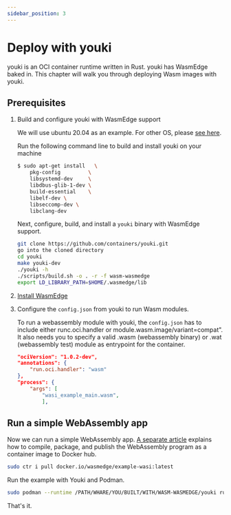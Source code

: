 ```yaml
---
sidebar_position: 3
---
```


# Deploy with youki

youki is an OCI container runtime written in Rust. youki has WasmEdge baked in. This chapter will walk you through deploying Wasm images with youki.

## Prerequisites

1. Build and configure youki with WasmEdge support

    We will use ubuntu 20.04 as an example. For other OS, please [see here](https://containers.github.io/youki/user/basic_setup.html).

    Run the following command line to build and install youki on your machine

    ```bash
    $ sudo apt-get install   \
        pkg-config         \
        libsystemd-dev     \
        libdbus-glib-1-dev \
        build-essential    \
        libelf-dev \
        libseccomp-dev \
        libclang-dev
    ```

    Next, configure, build, and install a `youki` binary with WasmEdge support.

    ```bash
    git clone https://github.com/containers/youki.git
    go into the cloned directory
    cd youki
    make youki-dev
    ./youki -h
    ./scripts/build.sh -o . -r -f wasm-wasmedge
    export LD_LIBRARY_PATH=$HOME/.wasmedge/lib
    ```

2. [Install WasmEdge](../../build-and-run/install)

3. Configure the `config.json` from youki to run Wasm modules.

    To run a webassembly module with youki, the `config.json` has to include either runc.oci.handler or module.wasm.image/variant=compat". It also needs you to specify a valid .wasm (webassembly binary) or .wat (webassembly test) module as entrypoint for the container.

    ```json
    "ociVersion": "1.0.2-dev",
    "annotations": {
        "run.oci.handler": "wasm"
    },
    "process": {
        "args": [
            "wasi_example_main.wasm",
            ],
    ```

## Run a simple WebAssembly app

Now we can run a simple WebAssembly app. [A separate article](https://github.com/second-state/wasmedge-containers-examples/blob/main/simple_wasi_app.md) explains how to compile, package, and publish the WebAssembly program as a container image to Docker hub.

```bash
sudo ctr i pull docker.io/wasmedge/example-wasi:latest
```

Run the example with Youki and Podman.

```bash
sudo podman --runtime /PATH/WHARE/YOU/BUILT/WITH/WASM-WASMEDGE/youki run /wasi_example_main.wasm 50000000
```

That's it.
